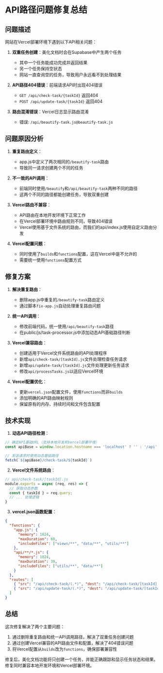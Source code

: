 # API路径问题修复总结

## 问题描述

网站在Vercel部署环境下遇到以下API相关问题：

1. **双重任务创建**：美化文档时会在Supabase中产生两个任务
   - 其中一个任务能成功完成并返回结果
   - 另一个任务保持空状态
   - 网站一直查询空的任务，导致用户永远看不到处理结果

2. **API路径404错误**：前端请求API时出现404错误
   - `GET /api/check-task/{taskId}` 返回404
   - `POST /api/update-task/{taskId}` 返回404

3. **路由混淆错误**：Vercel日志显示路由混淆
   - 错误: `/api/beautify-task.js@beautify-task.js`

## 问题原因分析

1. **重复路由定义**：
   - app.js中定义了两次相同的`/beautify-task`路由
   - 导致同一请求创建两个不同的任务

2. **不一致的API调用**：
   - 前端同时使用`/beautify`和`/api/beautify-task`两种不同的路径
   - 这两个不同的路径都能创建任务，导致双重创建

3. **Vercel路由不兼容**：
   - API路由在本地开发环境下正常工作
   - 在Vercel部署环境中路由规则不同，导致404错误
   - Vercel使用基于文件系统的路由，而我们的api/index.js使用自定义路由分发

4. **Vercel配置问题**：
   - 同时使用了`builds`和`functions`配置，这在Vercel中是不允许的
   - 需要统一使用`functions`配置方式

## 修复方案

1. **解决重复路由**：
   - 删除app.js中重复的`/beautify-task`路由定义
   - 通过脚本`fix-app.js`自动处理重复路由问题

2. **统一API调用**：
   - 修改前端代码，统一使用`/api/beautify-task`路径
   - 在public/js/task-processor.js中添加动态API基础路径判断

3. **Vercel兼容路由**：
   - 创建适用于Vercel文件系统路由的API处理程序
   - 新增`api/check-task/[taskId].js`文件处理检查任务请求
   - 新增`api/update-task/[taskId].js`文件处理更新任务请求
   - 修改`api/processTasks.js`以适应Vercel环境

4. **Vercel配置优化**：
   - 更新`vercel.json`配置文件，使用`functions`而非`builds`
   - 添加明确的API路由映射规则
   - 保留原有的内存、持续时间和文件包含配置

## 技术实现

1. **动态API路径检测**：
```javascript
// 确定API基础URL（支持本地开发和Vercel部署环境）
const apiBase = window.location.hostname === 'localhost' ? '' : '/api';

// 发送请求时使用动态基础路径
fetch(`${apiBase}/check-task/${taskId}`)
```

2. **Vercel文件系统路由**：
```javascript
// api/check-task/[taskId].js
module.exports = async (req, res) => {
  // 获取动态参数
  const { taskId } = req.query;
  // ... 处理逻辑
}
```

3. **vercel.json函数配置**：
```json
{
  "functions": {
    "app.js": {
      "memory": 1024,
      "maxDuration": 60,
      "includeFiles": ["views/**", "data/**", "utils/**"]
    },
    "api/**/*.js": {
      "memory": 1024,
      "maxDuration": 30,
      "includeFiles": ["utils/**", "data/**"]
    }
  },
  "routes": [
    { "src": "/api/check-task/(.*)", "dest": "/api/check-task/[taskId].js?taskId=$1" },
    { "src": "/api/update-task/(.*)", "dest": "/api/update-task/[taskId].js?taskId=$1" }
  ]
}
```

## 总结

这次修复解决了两个主要问题：

1. 通过删除重复路由和统一API调用路径，解决了双重任务创建问题
2. 通过创建Vercel兼容的API路由文件和配置，解决了404错误问题
3. 将Vercel配置从`builds`改为`functions`，确保部署兼容性

修复后，美化文档功能将只创建一个任务，并能正确跟踪和显示任务状态和结果。修复同时兼容本地开发环境和Vercel部署环境。 